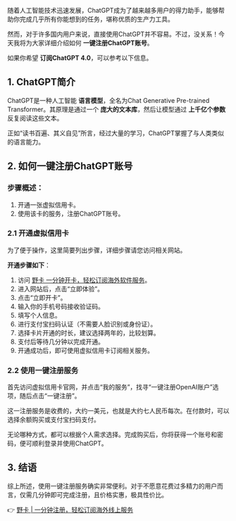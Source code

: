 随着人工智能技术迅速发展，ChatGPT成为了越来越多用户的得力助手，能够帮助你完成几乎所有你能想到的任务，堪称优质的生产力工具。

然而，对于许多国内用户来说，直接使用ChatGPT并不容易。不过，没关系！今天我将为大家详细介绍如何 **一键注册ChatGPT账号**。

如果你希望 **订阅ChatGPT 4.0**，可以参考以下信息。

## 1. ChatGPT简介

ChatGPT是一种人工智能 **语言模型**，全名为Chat Generative Pre-trained Transformer。其原理是通过一个 **庞大的文本库**，然后让模型通过 **上千亿个参数** 反复阅读这些文本。

正如“读书百遍、其义自见”所言，经过大量的学习，ChatGPT掌握了与人类类似的语言能力。

## 2. 如何一键注册ChatGPT账号

### 步骤概述：

1. 开通一张虚拟信用卡。
2. 使用该卡的服务，注册ChatGPT账号。

### 2.1 开通虚拟信用卡

为了便于操作，这里简要列出步骤，详细步骤请您访问相关网站。

**开通步骤如下**：

1. 访问 [野卡 一分钟开卡，轻松订阅海外软件服务](https://bit.ly/bewildcard)。
2. 进入网站后，点击“立即体验”。
3. 点击“立即开卡”。
4. 输入你的手机号码接收验证码。
5. 填写个人信息。
6. 进行支付宝扫码认证（不需要人脸识别或身份证）。
7. 选择卡片开通的时长，建议选择两年的，比较划算。
8. 支付后等待几分钟以完成开通。
9. 开通成功后，即可使用虚拟信用卡订阅相关服务。

### 2.2 使用一键注册服务

首先访问虚拟信用卡官网，并点击“我的服务”，找寻“一键注册OpenAI账户”选项，随后点击“一键注册”。

这一注册服务是收费的，大约一美元，也就是大约七人民币每次。在付款时，可以选择余额购买或支付宝扫码支付。

无论哪种方式，都可以根据个人需求选择。完成购买后，你将获得一个账号和密码，便可顺利登录并使用ChatGPT。

## 3. 结语

综上所述，使用一键注册服务确实非常便利。对于不愿意花费过多精力的用户而言，仅需几分钟即可完成注册，且价格实惠，极具性价比。

👉 [野卡 | 一分钟注册，轻松订阅海外线上服务](https://bit.ly/bewildcard)